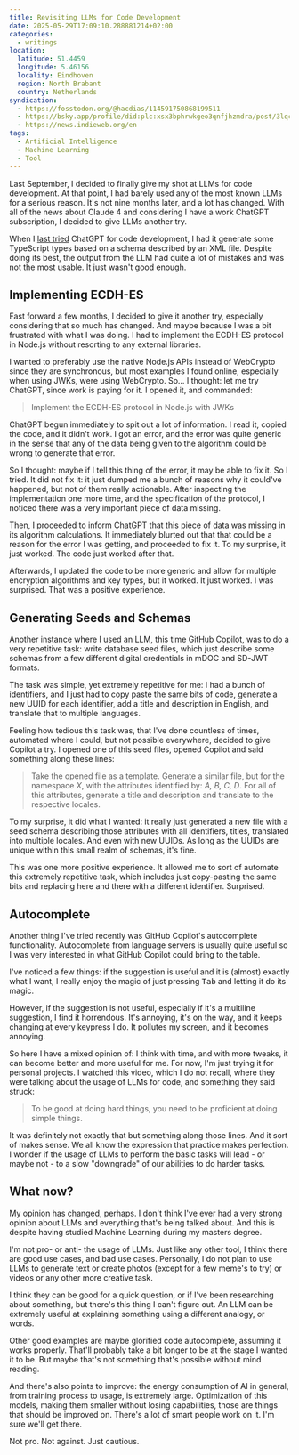 ```yaml
---
title: Revisiting LLMs for Code Development
date: 2025-05-29T17:09:10.288881214+02:00
categories:
  - writings
location:
  latitude: 51.4459
  longitude: 5.46156
  locality: Eindhoven
  region: North Brabant
  country: Netherlands
syndication:
  - https://fosstodon.org/@hacdias/114591750868199511
  - https://bsky.app/profile/did:plc:xsx3bphrwkgeo3qnfjhzmdra/post/3lqcyr7bytn23
  - https://news.indieweb.org/en
tags:
  - Artificial Intelligence
  - Machine Learning
  - Tool
---
```


Last September, I decided to finally give my shot at LLMs for code development. At that point, I had barely used any of the most known LLMs for a serious reason. It's not nine months later, and a lot has changed. With all of the news about Claude 4 and considering I have a work ChatGPT subscription, I decided to give LLMs another try.

<!--more-->

When I [last tried](/2024/09/25/trying-chatgpt-for-code/) ChatGPT for code development, I had it generate some TypeScript types based on a schema described by an XML file. Despite doing its best, the output from the LLM had quite a lot of mistakes and was not the most usable. It just wasn't good enough.

## Implementing ECDH-ES

Fast forward a few months, I decided to give it another try, especially considering that so much has changed. And maybe because I was a bit frustrated with what I was doing. I had to implement the ECDH-ES protocol in Node.js without resorting to any external libraries.

I wanted to preferably use the native Node.js APIs instead of WebCrypto since they are synchronous, but most examples I found online, especially when using JWKs, were using WebCrypto. So... I thought: let me try ChatGPT, since work is paying for it. I opened it, and commanded:

> Implement the ECDH-ES  protocol in Node.js with JWKs

ChatGPT begun immediately to spit out a lot of information. I read it, copied the code, and it didn't work. I got an error, and the error was quite generic in the sense that any of the data being given to the algorithm could be wrong to generate that error.

So I thought: maybe if I tell this thing of the error, it may be able to fix it. So I tried. It did not fix it: it just dumped me a bunch of reasons why it could've happened, but not of them really actionable. After inspecting the implementation one more time, and the specification of the protocol, I noticed there was a very important piece of data missing.

Then, I proceeded to inform ChatGPT that this piece of data was missing in its algorithm calculations. It immediately blurted out that that could be a reason for the error I was getting, and proceeded to fix it. To my surprise, it just worked. The code just worked after that.

Afterwards, I updated the code to be more generic and allow for multiple encryption algorithms and key types, but it worked. It just worked. I was surprised. That was a positive experience.

## Generating Seeds and Schemas

Another instance where I used an LLM, this time GitHub Copilot, was to do a very repetitive task: write database seed files, which just describe some schemas from a few different digital credentials in mDOC and SD-JWT formats.

The task was simple, yet extremely repetitive for me: I had a bunch of identifiers, and I just had to copy paste the same bits of code, generate a new UUID for each identifier, add a title and description in English, and translate that to multiple languages.

Feeling how tedious this task was, that I've done countless of times, automated where I could, but not possible everywhere, decided to give Copilot a try. I opened one of this seed files, opened Copilot and said something along these lines:

> Take the opened file as a template. Generate a similar file, but for the namespace *X*, with the attributes identified by: *A, B, C, D*. For all of this attributes, generate a title and description and translate to the respective locales.

To my surprise, it did what I wanted: it really just generated a new file with a seed schema describing those attributes with all identifiers, titles, translated into multiple locales. And even with new UUIDs. As long as the UUIDs are unique within this small realm of schemas, it's fine.

This was one more positive experience. It allowed me to sort of automate this extremely repetitive task, which includes just copy-pasting the same bits and replacing here and there with a different identifier. Surprised.

## Autocomplete

Another thing I've tried recently was GitHub Copilot's autocomplete functionality. Autocomplete from language servers is usually quite useful so I was very interested in what GitHub Copilot could bring to the table.

I've noticed a few things: if the suggestion is useful and it is (almost) exactly what I want, I really enjoy the magic of just pressing <kbd>Tab</kbd> and letting it do its magic.

However, if the suggestion is not useful, especially if it's a multiline suggestion, I find it horrendous. It's annoying, it's on the way, and it keeps changing at every keypress I do. It pollutes my screen, and it becomes annoying.

So here I have a mixed opinion of: I think with time, and with more tweaks, it can become better and more useful for me. For now, I'm just trying it for personal projects. I watched this video, which I do not recall, where they were talking about the usage of LLMs for code, and something they said struck:

> To be good at doing hard things, you need to be proficient at doing simple things.

It was definitely not exactly that but something along those lines. And it sort of makes sense. We all know the expression that practice makes perfection. I wonder if the usage of LLMs to perform the basic tasks will lead - or maybe not - to a slow "downgrade" of our abilities to do harder tasks.

## What now?

My opinion has changed, perhaps. I don't think I've ever had a very strong opinion about LLMs and everything that's being talked about. And this is despite having studied Machine Learning during my masters degree.

I'm not pro- or anti- the usage of LLMs. Just like any other tool, I think there are good use cases, and bad use cases. Personally, I do not plan to use LLMs to generate text or create photos (except for a few meme's to try) or videos or any other more creative task.

I think they can be good for a quick question, or if I've been researching about something, but there's this thing I can't figure out. An LLM can be extremely useful at explaining something using a different analogy, or words.

Other good examples are maybe glorified code autocomplete, assuming it works properly. That'll probably take a bit longer to be at the stage I wanted it to be. But maybe that's not something that's possible without mind reading.

And there's also points to improve: the energy consumption of AI in general, from training process to usage, is extremely large. Optimization of this models, making them smaller without losing capabilities, those are things that should be improved on. There's a lot of smart people work on it. I'm sure we'll get there.

Not pro. Not against. Just cautious.
